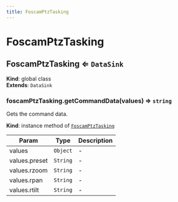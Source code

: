 ```yaml
---
title: FoscamPtzTasking
---
```


# FoscamPtzTasking

<a name="FoscamPtzTasking"></a>

## FoscamPtzTasking ⇐ <code>DataSink</code>
**Kind**: global class  
**Extends**: <code>DataSink</code>  
<a name="FoscamPtzTasking+getCommandData"></a>

### foscamPtzTasking.getCommandData(values) ⇒ <code>string</code>
Gets the command data.

**Kind**: instance method of [<code>FoscamPtzTasking</code>](#FoscamPtzTasking)  

| Param | Type | Description |
| --- | --- | --- |
| values | <code>Object</code> | - |
| values.preset | <code>String</code> | - |
| values.rzoom | <code>String</code> | - |
| values.rpan | <code>String</code> | - |
| values.rtilt | <code>String</code> | - |


